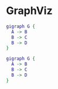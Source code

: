 # GraphViz

```dot
gigraph G {
  A -> B
  B -> C
  B -> D
}
```

```dot {engine="circo"}
gigraph G {
  A -> B
  B -> C
  B -> D
}
```
